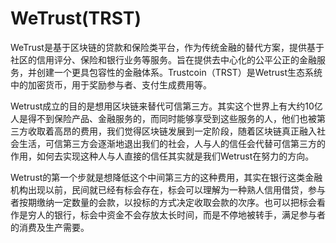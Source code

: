 # 

# WeTrust(TRST)

WeTrust是基于区块链的贷款和保险类平台，作为传统金融的替代方案，提供基于社区的信用评分、保险和银行业务等服务。旨在提供去中心化的公平公正的金融服务，并创建一个更具包容性的金融体系。Trustcoin（TRST）是Wetrust生态系统中的加密货币，用于奖励参与者、支付生成费用等。

Wetrust成立的目的是想用区块链来替代可信第三方。其实这个世界上有大约10亿人是得不到保险产品、金融服务的，而同时能够享受到这些服务的人，他们也被第三方收取着高昂的费用，我们觉得区块链发展到一定阶段，随着区块链真正融入社会生活，可信第三方会逐渐地退出我们的社会，人与人的信任会代替可信第三方的作用，如何去实现这种人与人直接的信任其实就是我们Wetrust在努力的方向。

Wetrust的第一个步就是想降低这个中间第三方的这种费用，其实在银行这类金融机构出现以前，民间就已经有标会存在，标会可以理解为一种熟人信用借贷，参与者按期缴纳一定数量的会款，以投标的方式决定收取会款的次序。也可以把标会看作是穷人的银行，标会中资金不会存放太长时间，而是不停地被转手，满足参与者的消费及生产需要。



